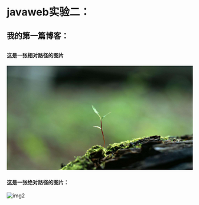 # javaweb实验二：

## 我的第一篇博客：
##

#### 这是一张相对路径的图片

![img0](images/timg.jpg)

#### 这是一张绝对路径的图片：

![img2](https://i.imgur.com/lDXtACw.jpg)
